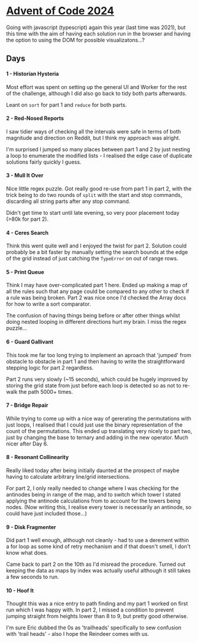 # [Advent of Code 2024](https://adventofcode.com/2024)

Going with javascript (typescript) again this year (last time was 2021), but this time with the
aim of having each solution run in the browser and having the option to using the DOM for
possible visualizatons...?

## Days

#### 1 - Historian Hysteria

Most effort was spent on setting up the general UI and Worker for the rest of the challenge, although I did also go back to tidy both parts afterwards.

Leant on `sort` for part 1 and `reduce` for both parts.

#### 2 - Red-Nosed Reports

I saw tidier ways of checking all the intervals were safe in terms of both magnitude and direction on Reddit, but I think my approach was alright.

I'm surprised I jumped so many places between part 1 and 2 by just nesting a loop to enumerate the modified lists - I realised the edge case of duplicate solutions fairly quickly I guess.

#### 3 - Mull It Over

Nice little regex puzzle. Got really good re-use from part 1 in part 2, with the trick being to do two rounds of `split` with the start and stop commands, discarding all string parts after any stop command.

Didn't get time to start until late evening, so very poor placement today (>80k for part 2).

#### 4 - Ceres Search

Think this went quite well and I enjoyed the twist for part 2. Solution could probably be a bit faster by manually setting the search bounds at the edge of the grid instead of just catching the `TypeError` on out of range rows.

#### 5 - Print Queue

Think I may have over-complicated part 1 here. Ended up making a map of all the rules such that any page could be compared to any other to check if a rule was being broken. Part 2 was nice once I'd checked the Array docs for how to write a sort comparator.

The confusion of having things being before or after other things whilst doing nested looping in different directions hurt my brain. I miss the regex puzzle...

#### 6 - Guard Gallivant

This took me far too long trying to implement an aproach that 'jumped' from obstacle to obstacle in part 1 and then having to write the straightforward stepping logic for part 2 regardless.

Part 2 runs very slowly (~15 seconds), which could be hugely improved by storing the grid state from just before each loop is detected so as not to re-walk the path 5000+ times.

#### 7 - Bridge Repair

While trying to come up with a nice way of gererating the permutations with just loops, I realised that I could just use the binary representation of the count of the permutations. This ended up translating very nicely to part two, just by changing the base to ternary and adding in the new operator. Much nicer after Day 6.

#### 8 - Resonant Collinearity

Really liked today after being initially daunted at the prospect of maybe having to calculate arbitrary line/grid intersections.

For part 2, I only really needed to change where I was checking for the antinodes being in range of the map, and to switch which tower I stated applying the antinode calculations from to account for the towers being nodes. (Now writing this, I realise every tower is necessarily an antinode, so could have just included those...)

#### 9 - Disk Fragmenter

Did part 1 well enough, although not cleanly - had to use a derement within a for loop as some kind of retry mechanism and if that doesn't smell, I don't know what does.

Came back to part 2 on the 10th as I'd misread the procedure. Turned out keeping the data as maps by index was actually useful although it still takes a few seconds to run.

#### 10 - Hoof It

Thought this was a nice entry to path finding and my part 1 worked on first run which I was happy with.
In part 2, I missed a condition to prevent jumping straight from heights lower than 8 to 9, but pretty good otherwise.

I'm sure Eric dubbed the 0s as 'trailheads' specifically to sew confusion with 'trail heads' - also I hope the Reindeer comes with us.
